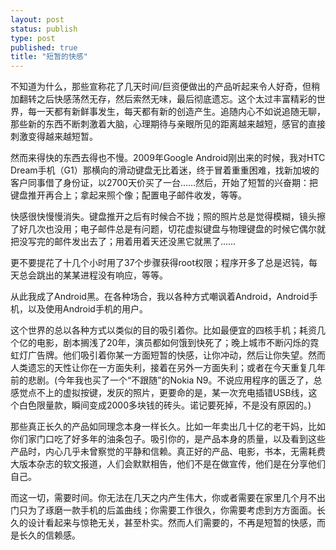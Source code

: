 ```yaml
--- 
layout: post
status: publish
type: post
published: true
title: "短暂的快感"
---
```


不知道为什么，那些宣称花了几天时间/巨资便做出的产品听起来令人好奇，但稍加翻转之后快感荡然无存，然后索然无味，最后彻底遗忘。这个太过丰富精彩的世界，每一天都有新鲜事发生，每天都有新的创造产生。追随内心不如说追随无聊，那些新的东西不断刺激着大脑，心理期待与亲眼所见的距离越来越短，感官的直接刺激变得越来越短暂。

然而来得快的东西去得也不慢。2009年Google Android刚出来的时候，我对HTC Dream手机（G1）那横向的滑动键盘无比着迷，终于冒着重重困难，找新加坡的客户同事借了身份证，以2700天价买了一台……然后，开始了短暂的兴奋期：把键盘推开再合上；拿起来照个像；配置电子邮件收发，等等。

快感很快慢慢消失。键盘推开之后有时候合不拢；照的照片总是觉得模糊，镜头擦了好几次也没用；电子邮件总是有问题，切花虚拟键盘与物理键盘的时候它偶尔就把没写完的邮件发出去了；用着用着天还没黑它就黑了……

更不要提花了十几个小时用了37个步骤获得root权限；程序开多了总是迟钝，每天总会跳出的某某进程没有响应，等等。

从此我成了Android黑。在各种场合，我以各种方式嘲讽着Android，Android手机，以及使用Android手机的用户。

这个世界的总以各种方式以类似的目的吸引着你。比如最便宜的四核手机；耗资几个亿的电影，剧本搁浅了20年，演员都如何饿到快死了；晚上城市不断闪烁的霓虹灯广告牌。他们吸引着你某一方面短暂的快感，让你冲动，然后让你失望。然而人类遗忘的天性让你在一方面失利，接着在另外一方面失利；或者在今天重复几年前的悲剧。(今年我也买了一个“不跟随”的Nokia N9。不说应用程序的匮乏了，总感觉点不上的虚拟按键，发灰的照片，更要命的是，某一次充电插错USB线，这个白色限量款，瞬间变成2000多块钱的砖头。诺记要死掉，不是没有原因的。)

那些真正长久的产品如同理念本身一样长久。比如一年卖出几十亿的老干妈，比如你们家门口吃了好多年的油条包子。吸引你的，是产品本身的质量，以及看到这些产品时，内心几乎未曾察觉的平静和信赖。真正好的产品、电影，书本，无需耗费大版本杂志的软文报道，人们会默默相告，他们不是在做宣传，他们是在分享他们自己。

而这一切，需要时间。你无法在几天之内产生伟大，你或者需要在家里几个月不出门只为了琢磨一款手机的后盖曲线；你需要工作很久，你需要考虑到方方面面。长久的设计看起来与惊艳无关，甚至朴实。然而人们需要的，不再是短暂的快感，而是长久的信赖感。
